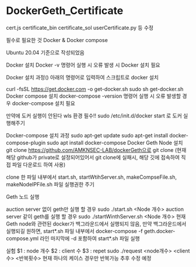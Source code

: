 # DockerGeth_Certificate

cert.js
certificate_bin
certificate_sol
userCertificate.py 등 수정

필수로 필요한 것
Docker & Docker compose

Ubuntu 20.04 기준으로 작성되었음

Docker 설치
Docker -v 명령어 실행 시 오류 발생 시 Docker 설치 필요

Docker 설치 과정()
아래의 명령어로 입력하여 스크립트로 docker 설치

curl -fsSL https://get.docker.com -o get-docker.sh
sudo sh get-docker.sh
Docker compose 설치
 docker-compose -version 명령어 실행 시 오류 발생할 경우 docker-compose 설치 필요

만약에 도커 실행이 안된다 wls 환경 필수!!
sudo /etc/init.d/docker start 로 도커 실행해주기

Docker-compose 설치 과정
sudo apt-get update
sudo apt-get install docker-compose-plugin
sudo apt install docker-compose
Docker Geth Node 설치
git clone https://github.com/AMKNSEC-LAB/dockerGeth으로 git clone (현재 해당 github가 private로 설정되어있어서 git clone에 실패시, 해당 깃에 접속하여 직접 파일 다운로드 하여 사용)

clone 한 파일 내부에서 start.sh, startWtihServer.sh, makeCompseFile.sh, makeNodeIPFile.sh 파일 실행권한 주기

Geth 노드 실행

auction server 없이 geth만 실행 할 경우 sudo ./start.sh <Node 개수>
auction server 같이 geth를 실행 할 경우 sudo ./startWinthServer.sh <Node  개수>
현재 Geth node와 관련된 docker가 백그라운드에서 실행되지 않음, 만약 백그라운드에서 실행되길 원하면, start*.sh 파일 내부에서 docker-compose -f geth.docker-compose.yml 라인 마지막에 -d 포함하여 start*.sh 파일 실행

실험
$1 : node 개수 $2 : client 수 $3 : repet sudo ./request <node개수> <client 수> <반복횟수> 현재 하나의 케이스 경우만 반복가능 추후 수정 예정

